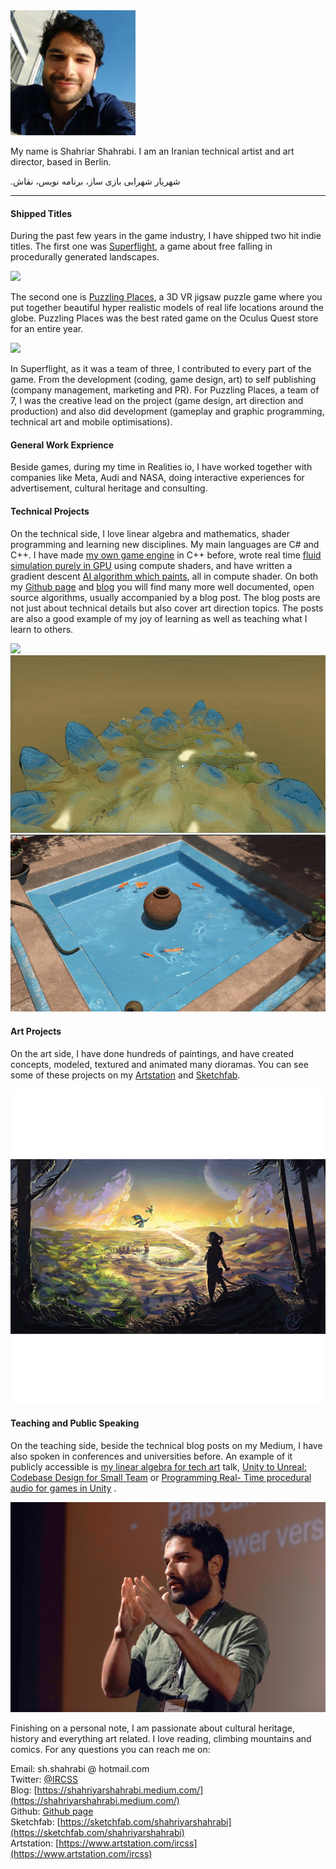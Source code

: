 
<div>
<img src="https://github.com/IRCSS/IRCSS.github.io/blob/main/assets/self-picture.jpg?raw=true" width="200" height="200"/>
<p>My name is Shahriar Shahrabi. I am an Iranian technical artist and art director, based in Berlin. </p>
<p> .شهریار شهرابی بازی ساز، برنامه نویس، نقاش </p>
</div>
<hr>


#### Shipped Titles
During the past few years in the game industry, I have shipped two hit indie titles. The first one was [Superflight](https://store.steampowered.com/app/732430/Superflight/), a game about free falling in procedurally generated landscapes. 
<div> <img src="https://github.com/IRCSS/IRCSS.github.io/blob/main/assets/Superflight.gif?raw=true"/> </div>


The second one is [Puzzling Places](https://www.oculus.com/experiences/quest/3931148300302917/), a 3D VR jigsaw puzzle game where you put together beautiful hyper realistic models of real life locations around the globe. Puzzling Places was the best rated game on the Oculus Quest store for an entire year. 
<div> <img src="https://github.com/IRCSS/IRCSS.github.io/blob/main/assets/PuzzlingPlaces.gif?raw=true"/> </div>

In Superflight, as it was a team of three, I contributed to every part of the game. From the development (coding, game design, art) to self publishing (company management, marketing and PR). For Puzzling Places, a team of 7, I was the creative lead on the project (game design, art direction and production) and also did development (gameplay and graphic programming, technical art and mobile optimisations). 

#### General Work Exprience
Beside games, during my time in Realities io, I have worked together with companies like Meta, Audi and NASA, doing interactive experiences for advertisement, cultural heritage and consulting.

#### Technical Projects
On the technical side, I love linear algebra and mathematics, shader programming and learning new disciplines. My main languages are C# and C++. I have made [my own game engine](https://github.com/IRCSS/ToyRenderer) in C++ before, wrote real time [fluid simulation purely in GPU](https://shahriyarshahrabi.medium.com/gentle-introduction-to-fluid-simulation-for-programmers-and-technical-artists-7c0045c40bac) using compute shaders, and have written a gradient descent [AI algorithm which paints](https://shahriyarshahrabi.medium.com/procedural-paintings-with-genetic-evolution-algorithm-6838a6e64703), all in compute shader. On both my [Github page](https://github.com/IRCSS) and [blog](https://medium.com/@shahriyarshahrabi) you will find many more well documented, open source algorithms, usually accompanied by a blog post. The blog posts are not just about technical details but also cover art direction topics. The posts are also a good example of my joy of learning as well as teaching what I learn to others. 
<div> <img src="https://github.com/IRCSS/Procedural-painting/blob/master/gifs/BlackAndWhiteProtrait.gif?raw=true"/> 
<img src="https://github.com/IRCSS/Compute-Shaders-Fluid-Dynamic-/blob/main/documentation/VastLandDemoAnimation.gif?raw=true"/>
  <img src="https://github.com/IRCSS/Compute-Shaders-Fluid-Dynamic-/blob/main/documentation/FluidSimulationGif.gif?raw=true"/>
</div>

#### Art Projects
On the art side, I have done hundreds of paintings, and have created concepts, modeled, textured and animated many dioramas. You can see some of these projects on my [Artstation](https://ircss.artstation.com/) and [Sketchfab](https://sketchfab.com/shahriyarshahrabi).

<div> <img src="https://github.com/IRCSS/IRCSS.github.io/blob/main/assets/Paintings.gif?raw=true"/> </div>

#### Teaching and Public Speaking
On the teaching side, beside the technical blog posts on my Medium, I have also spoken in conferences and universities before. An example of it publicly accessible is [my linear algebra for tech art](https://youtu.be/tBWlzLsfsu8) talk, [Unity to Unreal: Codebase Design for Small Team](https://youtu.be/ShVMSoYLJR0) or [Programming Real- Time procedural audio for games in Unity](https://youtu.be/T2oSs52madY) .   

<div> <img src="https://github.com/IRCSS/IRCSS.github.io/blob/main/assets/CodeTalks22-0016.jpg?raw=true"  width="600" /> </div>

Finishing on a personal note, I am passionate about cultural heritage, history and everything art related. I love reading, climbing mountains and comics. For any questions you can reach me on: 


Email:       sh.shahrabi @ hotmail.com <br/>
Twitter:     [@IRCSS](https://twitter.com/IRCSS) <br/>
Blog:        [https://shahriyarshahrabi.medium.com/](https://shahriyarshahrabi.medium.com/) <br/>
Github:      [Github page](https://github.com/IRCSS) <br/>
Sketchfab:   [https://sketchfab.com/shahriyarshahrabi](https://sketchfab.com/shahriyarshahrabi) <br/>
Artstation:  [https://www.artstation.com/ircss](https://www.artstation.com/ircss)  <br/>
